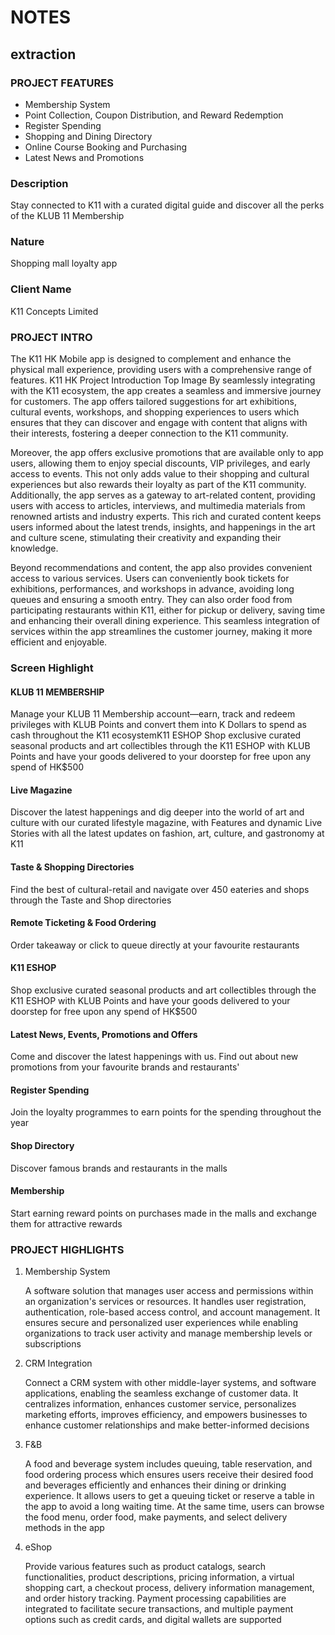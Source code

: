 # NOTES

## extraction

### PROJECT FEATURES

- Membership System
- Point Collection, Coupon Distribution, and Reward Redemption
- Register Spending
- Shopping and Dining Directory
- Online Course Booking and Purchasing
- Latest News and Promotions

### Description

Stay connected to K11 with a curated digital guide and discover all the perks of the KLUB 11 Membership

### Nature

Shopping mall loyalty app

### Client Name

K11 Concepts Limited

### PROJECT INTRO

The K11 HK Mobile app is designed to complement and enhance the physical mall experience, providing users with a comprehensive range of features.
K11 HK Project Introduction Top Image
By seamlessly integrating with the K11 ecosystem, the app creates a seamless and immersive journey for customers. The app offers tailored suggestions for art exhibitions, cultural events, workshops, and shopping experiences to users which ensures that they can discover and engage with content that aligns with their interests, fostering a deeper connection to the K11 community.

Moreover, the app offers exclusive promotions that are available only to app users, allowing them to enjoy special discounts, VIP privileges, and early access to events. This not only adds value to their shopping and cultural experiences but also rewards their loyalty as part of the K11 community. Additionally, the app serves as a gateway to art-related content, providing users with access to articles, interviews, and multimedia materials from renowned artists and industry experts. This rich and curated content keeps users informed about the latest trends, insights, and happenings in the art and culture scene, stimulating their creativity and expanding their knowledge.

Beyond recommendations and content, the app also provides convenient access to various services. Users can conveniently book tickets for exhibitions, performances, and workshops in advance, avoiding long queues and ensuring a smooth entry. They can also order food from participating restaurants within K11, either for pickup or delivery, saving time and enhancing their overall dining experience. This seamless integration of services within the app streamlines the customer journey, making it more efficient and enjoyable.

### Screen Highlight

#### KLUB 11 MEMBERSHIP

Manage your KLUB 11 Membership account—earn, track and redeem privileges with KLUB Points and convert them into K Dollars to spend as cash throughout the K11 ecosystemK11 ESHOP
Shop exclusive curated seasonal products and art collectibles through the K11 ESHOP with KLUB Points and have your goods delivered to your doorstep for free upon any spend of HK$500

#### Live Magazine

Discover the latest happenings and dig deeper into the world of art and culture with our curated lifestyle magazine, with Features and dynamic Live Stories with all the latest updates on fashion, art, culture, and gastronomy at K11

#### Taste & Shopping Directories

Find the best of cultural-retail and navigate over 450 eateries and shops through the Taste and Shop directories

#### Remote Ticketing & Food Ordering

Order takeaway or click to queue directly at your favourite restaurants

#### K11 ESHOP

Shop exclusive curated seasonal products and art collectibles through the K11 ESHOP with KLUB Points and have your goods delivered to your doorstep for free upon any spend of HK$500

#### Latest News, Events, Promotions and Offers

Come and discover the latest happenings with us. Find out about new promotions from your favourite brands and restaurants'

#### Register Spending

Join the loyalty programmes to earn points for the spending throughout the year

#### Shop Directory

Discover famous brands and restaurants in the malls

#### Membership

Start earning reward points on purchases made in the malls and exchange them for attractive rewards

### PROJECT HIGHLIGHTS

1. Membership System

   A software solution that manages user access and permissions within an organization's services or resources. It handles user registration, authentication, role-based access control, and account management. It ensures secure and personalized user experiences while enabling organizations to track user activity and manage membership levels or subscriptions

2. CRM Integration

   Connect a CRM system with other middle-layer systems, and software applications, enabling the seamless exchange of customer data. It centralizes information, enhances customer service, personalizes marketing efforts, improves efficiency, and empowers businesses to enhance customer relationships and make better-informed decisions

3. F&B

   A food and beverage system includes queuing, table reservation, and food ordering process which ensures users receive their desired food and beverages efficiently and enhances their dining or drinking experience. It allows users to get a queuing ticket or reserve a table in the app to avoid a long waiting time. At the same time, users can browse the food menu, order food, make payments, and select delivery methods in the app

4. eShop

   Provide various features such as product catalogs, search functionalities, product descriptions, pricing information, a virtual shopping cart, a checkout process, delivery information management, and order history tracking. Payment processing capabilities are integrated to facilitate secure transactions, and multiple payment options such as credit cards, and digital wallets are supported
